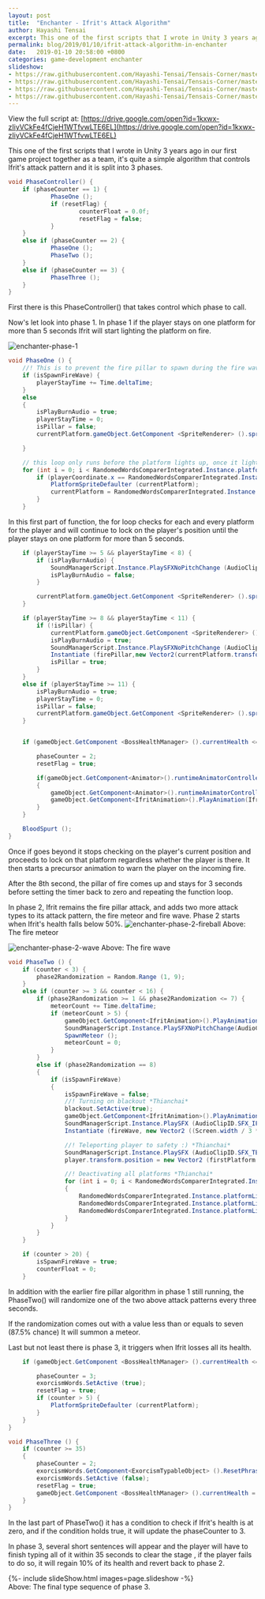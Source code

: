 ```yaml
---
layout: post
title:  "Enchanter - Ifrit's Attack Algorithm"
author: Hayashi Tensai
excerpt: This one of the first scripts that I wrote in Unity 3 years ago in our first game project together as a team, it's quite a simple algorithm that controls Ifrit's attack pattern and it is split into 3 phases.
permalink: blog/2019/01/10/ifrit-attack-algorithm-in-enchanter
date:   2019-01-10 20:58:00 +0800
categories: game-development enchanter
slideshow:
- https://raw.githubusercontent.com/Hayashi-Tensai/Tensais-Corner/master/assets/blog-images/game-dev/enchanter-phase-3-1.jpg
- https://raw.githubusercontent.com/Hayashi-Tensai/Tensais-Corner/master/assets/blog-images/game-dev/enchanter-phase-3-2.jpg
- https://raw.githubusercontent.com/Hayashi-Tensai/Tensais-Corner/master/assets/blog-images/game-dev/enchanter-phase-3-3.jpg
- https://raw.githubusercontent.com/Hayashi-Tensai/Tensais-Corner/master/assets/blog-images/game-dev/enchanter-phase-3-4.jpg
---
```


View the full script at: 
[https://drive.google.com/open?id=1kxwx-zIiyVCkFe4fCjeH1WTfvwLTE6EL](https://drive.google.com/open?id=1kxwx-zIiyVCkFe4fCjeH1WTfvwLTE6EL)

This one of the first scripts that I wrote in Unity 3 years ago in our first game project together as a team, it's quite a simple algorithm that controls Ifrit's attack pattern and it is split into 3 phases.

```csharp
void PhaseController() {
    if (phaseCounter == 1) {
            PhaseOne ();
            if (resetFlag) {
                    counterFloat = 0.0f;
                    resetFlag = false;
            }
    } 
    else if (phaseCounter == 2) {
            PhaseOne ();
            PhaseTwo ();
    } 
    else if (phaseCounter == 3) {
            PhaseThree ();
    }
}
```

First there is this PhaseController() that takes control which phase to call.

Now's let look into phase 1. In phase 1 if the player stays on one platform for more than 5 seconds Ifrit will start lighting the platform on fire.

![enchanter-phase-1](https://raw.githubusercontent.com/Hayashi-Tensai/Tensais-Corner/master/assets/blog-images/game-dev/enchanter-phase-1.jpg)

```csharp
void PhaseOne () {
    //! This is to prevent the fire pillar to spawn during the fire wave *Thianchai*
    if (isSpawnFireWave) {
        playerStayTime += Time.deltaTime;
    }
    else 
    {
        isPlayBurnAudio = true;
        playerStayTime = 0;
        isPillar = false;
        currentPlatform.gameObject.GetComponent <SpriteRenderer> ().sprite = defaultSprite;

    }

    // this loop only runs before the platform lights up, once it lights up, dont search for current platform anymore //Thianchai
    for (int i = 0; i < RandomedWordsComparerIntegrated.Instance.platformList.Count; i++) {
        if (playerCoordinate.x == RandomedWordsComparerIntegrated.Instance.platformList [i].gameObject.transform.position.x && playerStayTime < 5) {
            PlatformSpriteDefaulter (currentPlatform);
            currentPlatform = RandomedWordsComparerIntegrated.Instance.platformList [i].gameObject;
        }
    }
```
In this first part of function, the for loop checks for each and every platform for the player and will continue to lock on the player's position until the player stays on one platform for more than 5 seconds.

```csharp
    if (playerStayTime >= 5 && playerStayTime < 8) {
        if (isPlayBurnAudio) {
            SoundManagerScript.Instance.PlaySFXNoPitchChange (AudioClipID.SFX_FIRE_BURN);
            isPlayBurnAudio = false;
        }

        currentPlatform.gameObject.GetComponent <SpriteRenderer> ().sprite = preFireSprite;
    }

    if (playerStayTime >= 8 && playerStayTime < 11) {
        if (!isPillar) {
            currentPlatform.gameObject.GetComponent <SpriteRenderer> ().sprite = defaultSprite;
            isPlayBurnAudio = true;
            SoundManagerScript.Instance.PlaySFXNoPitchChange (AudioClipID.SFX_FIRE_PILLAR);
            Instantiate (firePillar,new Vector2(currentPlatform.transform.position.x, currentPlatform.transform.position.y + 50), Quaternion.identity, this.transform);
            isPillar = true;
        }
    } 
    else if (playerStayTime >= 11) {
        isPlayBurnAudio = true;
        playerStayTime = 0;
        isPillar = false;
        currentPlatform.gameObject.GetComponent <SpriteRenderer> ().sprite = defaultSprite;
    }


    if (gameObject.GetComponent <BossHealthManager> ().currentHealth <= (gameObject.GetComponent <BossHealthManager> ().startingHealth / 2) && gameObject.GetComponent <BossHealthManager> ().currentHealth > 0) {

        phaseCounter = 2;
        resetFlag = true;

        if(gameObject.GetComponent<Animator>().runtimeAnimatorController.name == "Ifrit")
        {
            gameObject.GetComponent<Animator>().runtimeAnimatorController = ifritOverride;
            gameObject.GetComponent<IfritAnimation>().PlayAnimation(IfritAnimationType.IA_TRANSFORM);
        }
    }

    BloodSpurt ();
}
```

Once if goes beyond it stops checking on the player's current position and proceeds to lock on that platform regardless whether the player is there. It then starts a precursor animation to warn the player on the incoming fire.

After the 8th second, the pillar of fire comes up and stays for 3 seconds before setting the timer back to zero and repeating the function loop.

In phase 2, Ifrit remains the fire pillar attack, and adds two more attack types to its attack pattern, the fire meteor and fire wave. Phase 2 starts when Ifrit's health falls below 50%.
![enchanter-phase-2-fireball](https://raw.githubusercontent.com/Hayashi-Tensai/Tensais-Corner/master/assets/blog-images/game-dev/enchanter-phase-2-fireball.jpg)
Above: The fire meteor

![enchanter-phase-2-wave](https://raw.githubusercontent.com/Hayashi-Tensai/Tensais-Corner/master/assets/blog-images/game-dev/enchanter-phase-2-wave.jpg)
Above: The fire wave

```csharp
void PhaseTwo () {
    if (counter < 3) {
        phase2Randomization = Random.Range (1, 9);
    }
    else if (counter >= 3 && counter < 16) {
        if (phase2Randomization >= 1 && phase2Randomization <= 7) {
            meteorCount += Time.deltaTime;
            if (meteorCount > 5) {
                gameObject.GetComponent<IfritAnimation>().PlayAnimation(IfritAnimationType.IA_METEOR);
                SoundManagerScript.Instance.PlaySFXNoPitchChange(AudioClipID.SFX_IFRIT_METEOR);
                SpawnMeteor ();
                meteorCount = 0;
            }
        }
        else if (phase2Randomization == 8) 
        {
            if (isSpawnFireWave) 
            {
                isSpawnFireWave = false;
                //! Turning on blackout *Thianchai*
                blackout.SetActive(true);
                gameObject.GetComponent<IfritAnimation>().PlayAnimation(IfritAnimationType.IA_FIREWAVE);
                SoundManagerScript.Instance.PlaySFX (AudioClipID.SFX_IFRIT_CAST_FIREWAVE);
                Instantiate (fireWave, new Vector2 ((Screen.width / 3 * 2) + 50, (-Screen.height / 3) + 175), Quaternion.identity, this.transform);

                //! Teleporting player to safety :) *Thianchai*
                SoundManagerScript.Instance.PlaySFX (AudioClipID.SFX_TELEPORT);
                player.transform.position = new Vector2 (firstPlatform.transform.position.x, firstPlatform.transform.position.y);

                //! Deactivating all platforms *Thianchai*
                for (int i = 0; i < RandomedWordsComparerIntegrated.Instance.platformList.Count; i++) 
                {
                    RandomedWordsComparerIntegrated.Instance.platformList [i].transform.GetChild (0).gameObject.SetActive (false);
                    RandomedWordsComparerIntegrated.Instance.platformList [i].GetComponent<SpriteRenderer> ().color = Color.black;
                    RandomedWordsComparerIntegrated.Instance.platformList [i].GetComponent<TypableObject> ().RemoveTypableObjectFromObjectList ();
                }
            }
        }
    }

    if (counter > 20) {
        isSpawnFireWave = true;
        counterFloat = 0;
    }
```

In addition with the earlier fire pillar algorithm in phase 1 still running, the PhaseTwo() will randomize one of the two above attack patterns every three seconds.

If the randomization comes out with a value less than or equals to seven (87.5% chance) It will summon a meteor.

Last but not least there is phase 3, it triggers when Ifrit losses all its health.
```csharp
    if (gameObject.GetComponent <BossHealthManager> ().currentHealth <= 0) {

        phaseCounter = 3;
        exorcismWords.SetActive (true);
        resetFlag = true;
        if (counter > 5) {
            PlatformSpriteDefaulter (currentPlatform);
        }
    }
}

void PhaseThree () {
    if (counter >= 35) 
    {
        phaseCounter = 2;
        exorcismWords.GetComponent<ExorcismTypableObject> ().ResetPhraseCount ();
        exorcismWords.SetActive (false);
        resetFlag = true;
        gameObject.GetComponent <BossHealthManager> ().currentHealth = (gameObject.GetComponent <BossHealthManager> ().startingHealth) / 10;
    }
}
```
In the last part of PhaseTwo() it has a condition to check if Ifrit's health is at zero, and if the condition holds true, it will update the phaseCounter to 3.

In phase 3, several short sentences will appear and the player will have to finish typing all of it within 35 seconds to clear the stage , if the player fails to do so, it will regain 10% of its health and revert back to phase 2.
<div>{%- include slideShow.html images=page.slideshow -%}</div>
Above: The final type sequence of phase 3.